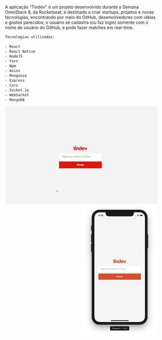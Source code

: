 <p>
    A aplicação "Tindev" é um projeto desenvolvido durante a Semana OmniStack 8, da Rocketseat; é destinado a criar startups, projetos e novas tecnologias, encontrando por meio do GitHub, desenvolvedores com idéias e gostos parecidos; o usuário se cadastra (ou faz login) somente com o nome de usuário do GitHub, e pode fazer matches em real-time.

    Tecnologias utilizadas: 
    
    - React
    - React Native
    - NodeJS
    - Yarn
    - Npm
    - Axios
    - Mongoose 
    - Express
    - Cors
    - Socket.io
    - WebSocket
    - MongoDB
</p>
<p align="center">
    <img align="left" alt="tindev-desktop" src=".github/desktopIMG.png" width="600px" />
    <img align="right" alt="tindev-mobile" src=".github/mobileIMG.jpg" width="250px" />
</p>
